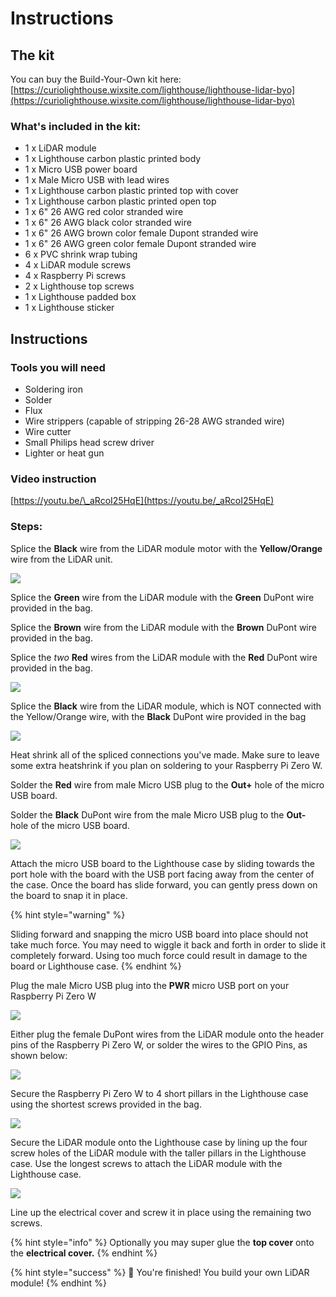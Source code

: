 # Instructions

## The kit

You can buy the Build-Your-Own kit here: [https://curiolighthouse.wixsite.com/lighthouse/lighthouse-lidar-byo](https://curiolighthouse.wixsite.com/lighthouse/lighthouse-lidar-byo)

### What's included in the kit:

* 1 x LiDAR module
* 1 x Lighthouse carbon plastic printed body
* 1 x Micro USB power board
* 1 x Male Micro USB with lead wires
* 1 x Lighthouse carbon plastic printed top with cover
* 1 x Lighthouse carbon plastic printed open top
* 1 x 6" 26 AWG red color stranded wire
* 1 x 6" 26 AWG black color stranded wire
* 1 x 6" 26 AWG brown color female Dupont stranded wire
* 1 x 6" 26 AWG green color female Dupont stranded wire
* 6 x PVC shrink wrap tubing
* 4 x LiDAR module screws
* 4 x Raspberry Pi screws
* 2 x Lighthouse top screws
* 1 x Lighthouse padded box
* 1 x Lighthouse sticker

## Instructions

### Tools you will need

* Soldering iron
* Solder
* Flux
* Wire strippers \(capable of stripping 26-28 AWG stranded wire\)
* Wire cutter
* Small Philips head screw driver
* Lighter or heat gun

### Video instruction

[https://youtu.be/\_aRcoI25HqE](https://youtu.be/_aRcoI25HqE)

### Steps:

Splice the **Black** wire from the LiDAR module motor with the **Yellow/Orange** wire from the LiDAR unit.  

![](../.gitbook/assets/img_1660.jpg)

Splice the **Green** wire from the LiDAR module with the **Green** DuPont wire provided in the bag.

Splice the **Brown** wire from the LiDAR module with the **Brown** DuPont wire provided in the bag.

Splice the _two_ **Red** wires from the LiDAR module with the **Red** DuPont wire provided in the bag.

![](../.gitbook/assets/img_1663.jpg)

Splice the **Black** wire from the LiDAR module, which is NOT connected with the Yellow/Orange wire, with the **Black** DuPont wire provided in the bag

![](../.gitbook/assets/img_1662.jpg)

Heat shrink all of the spliced connections you've made.  Make sure to leave some extra heatshrink if you plan on soldering to your Raspberry Pi Zero W.

Solder the **Red** wire from male Micro USB plug to the **Out+** hole of the micro USB board.

Solder the **Black** DuPont wire from the male Micro USB plug to the **Out-** hole of the micro USB board.

![](../.gitbook/assets/img_1658.jpg)

Attach the micro USB board to the Lighthouse case by sliding towards the port hole with the board with the USB port facing away from the center of the case.  Once the board has slide forward, you can gently press down on the board to snap it in place.  

{% hint style="warning" %}


Sliding forward and snapping the micro USB board into place should not take much force.  You may need to wiggle it back and forth in order to slide it completely forward.  Using too much force could result in damage to the board or Lighthouse case.
{% endhint %}

Plug the male Micro USB plug into the **PWR** micro USB port on your Raspberry Pi Zero W

![](../.gitbook/assets/img_1659.jpg)

Either plug the female DuPont wires from the LiDAR module onto the header pins of the Raspberry Pi Zero W, or solder the wires to the GPIO Pins, as shown below:

![](../.gitbook/assets/img_1655.jpg)

Secure the Raspberry Pi Zero W to 4 short pillars in the Lighthouse case using the shortest screws provided in the bag.

![](../.gitbook/assets/img_1654.jpg)

Secure the LiDAR module onto the Lighthouse case by lining up the four screw holes of the LiDAR module with the taller pillars in the Lighthouse case.  Use the longest screws to attach the LiDAR module with the Lighthouse case.

![](../.gitbook/assets/img_1653.jpg)

Line up the electrical cover and screw it in place using the remaining two screws.

{% hint style="info" %}
Optionally you may super glue the **top cover** onto the **electrical cover.**
{% endhint %}

{% hint style="success" %}
🎉 You're finished!  You build your own LiDAR module!
{% endhint %}



